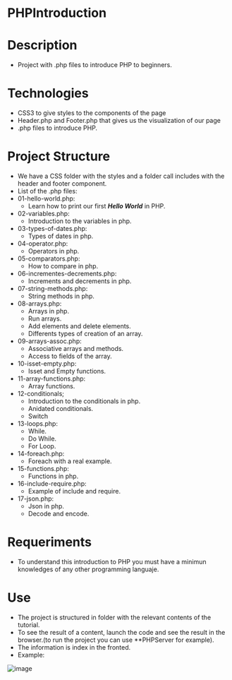 # PHPIntroduction
# Description
- Project with .php files to introduce PHP to beginners.

# Technologies 
- CSS3 to give styles to the components of the page
- Header.php and Footer.php that gives us the visualization of our page
- .php files to introduce PHP.
# Project Structure
- We have a CSS folder with the styles and a folder call includes with the header and footer component.
- List of the .php files:
- 01-hello-world.php:
    - Learn how to print our first ***Hello World*** in PHP.
- 02-variables.php:
    - Introduction to the variables in php.
- 03-types-of-dates.php:
    - Types of dates in php.
- 04-operator.php:
    - Operators in php.
- 05-comparators.php:
    - How to compare in php.
- 06-incrementes-decrements.php:
    - Increments and decrements in php.
- 07-string-methods.php:
    - String methods in php.
- 08-arrays.php:
    - Arrays in php.
    - Run arrays.
    - Add elements and delete elements.
    - Differents types of creation of an array.
- 09-arrays-assoc.php:
    - Associative arrays and methods.
    - Access to fields of the array.
- 10-isset-empty.php:
    - Isset and Empty functions.
- 11-array-functions.php:
    - Array functions.
- 12-conditionals;
    - Introduction to the conditionals in php.
    - Anidated conditionals.
    - Switch
- 13-loops.php:
    - While.
    - Do While.
    - For Loop.
 - 14-foreach.php:
    - Foreach with a real example.
- 15-functions.php:
    - Functions in php.
- 16-include-require.php:
    - Example of include and require.
- 17-json.php:
    - Json in php.
    - Decode and encode.

# Requeriments
- To understand this introduction to PHP you must have a minimun knowledges of any other programming languaje.
# Use 
- The project is structured in folder with the relevant contents of the tutorial.
- To see the result of a content, launch the code and see the result in the browser.(to run the project you can use **PHPServer for example).
- The information is index in the fronted.
- Example:

![image](https://user-images.githubusercontent.com/57486874/160133507-c0aea784-6b53-4842-bacf-41bf8e01bff6.png)

